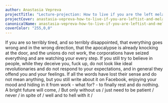```yaml
---
author: Anastasia Vepreva
projectTitle: "Lecture-projection: How to live if you are the left melancholic?"
projectCover: anastasia-vepreva-how-to-live-if-you-are-leftist-and-melancholic-cover.jpg
canonicalName: anastasia-vepreva-how-to-live-if-you-are-leftist-and-melancholic
coverColor: "255,0,0"
---
```


If you are so terribly tired, and so terribly disappointed, that everything goes wrong and in the wrong direction, that the apocalypse is already knocking at the door, and the unions do not work, the corporations have seized everything and are watching your every step. If you still try to believe in people, while they deceive you, fuck up, do not look like ideal revolutionaries and do not respond to your expectations, and in general they offend you and your feelings. If all the words have lost their sense and do not mean anything, but you still write about it on Facebook, enjoying your mood and hiding in it from work - what for? - to finally rest and do nothing.
A bright future will come,
/ But only without us / just need to be patient / never / in spite of / well and to hell with it /